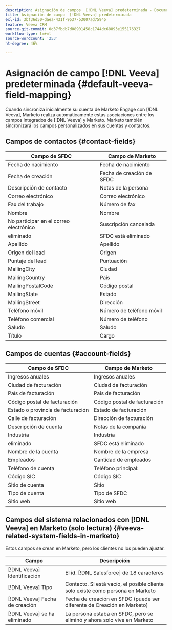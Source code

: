 ```yaml
---
description: Asignación de campos  [!DNL Veeva] predeterminada - Documentos de Marketo - Documentación del producto
title: Asignación de campo  [!DNL Veeva] predeterminada
exl-id: 3bf36d50-daea-431f-9537-b3007ad75945
feature: Veeva CRM
source-git-commit: 0d37fbdb7d08901458c1744dc68893e155176327
workflow-type: tm+mt
source-wordcount: '253'
ht-degree: 46%

---
```


# Asignación de campo [!DNL Veeva] predeterminada {#default-veeva-field-mapping}

Cuando sincroniza inicialmente su cuenta de Marketo Engage con [!DNL Veeva], Marketo realiza automáticamente estas asociaciones entre los campos integrados de [!DNL Veeva] y Marketo. Marketo también sincronizará los campos personalizados en sus cuentas y contactos.

## Campos de contactos {#contact-fields}

<table>
  <colgroup>
    <col/>
    <col/>
  </colgroup>
  <thead>
    <tr>
      <th>Campo de SFDC</th>
      <th>Campo de Marketo</th>
    </tr>
  </thead>
  <tbody>
    <tr>
      <td>Fecha de nacimiento</td>
      <td>Fecha de nacimiento</td>
    </tr>
    <tr>
      <td>Fecha de creación</td>
      <td>Fecha de creación de SFDC</td>
    </tr>
    <tr>
      <td>Descripción de contacto</td>
      <td>Notas de la persona</td>
    </tr>
    <tr>
      <td>Correo electrónico</td>
      <td>Correo electrónico</td>
    </tr>
    <tr>
      <td>Fax del trabajo</td>
      <td>Número de fax</td>
    </tr>
    <tr>
      <td>Nombre</td>
      <td>Nombre</td>
    </tr>
    <tr>
      <td>No participar en el correo electrónico</td>
      <td>Suscripción cancelada</td>
    </tr>
    <tr>
      <td>eliminado</td>
      <td>SFDC está eliminado</td>
    </tr>
    <tr>
      <td>Apellido</td>
      <td>Apellido</td>
    </tr>
    <tr>
      <td>Origen del lead</td>
      <td>Origen</td>
    </tr>
    <tr>
      <td>Puntaje del lead</td>
      <td>Puntuación</td>
    </tr>
    <tr>
      <td>MailingCity</td>
      <td>Ciudad</td>
    </tr>
    <tr>
      <td>MailingCountry</td>
      <td>País</td>
    </tr>
    <tr>
      <td>MailingPostalCode</td>
      <td>Código postal</td>
    </tr>
    <tr>
      <td>MailingState</td>
      <td>Estado</td>
    </tr>
    <tr>
      <td>MailingStreet</td>
      <td>Dirección</td>
    </tr>
    <tr>
      <td>Teléfono móvil</td>
      <td>Número de teléfono móvil</td>
    </tr>
    <tr>
      <td>Teléfono comercial</td>
      <td>Número de teléfono</td>
    </tr>
    <tr>
      <td>Saludo</td>
      <td>Saludo</td>
    </tr>
    <tr>
      <td>Título</td>
      <td>Cargo</td>
    </tr>
  </tbody>
</table>

## Campos de cuentas {#account-fields}

<table>
  <colgroup>
    <col/>
    <col/>
  </colgroup>
  <thead>
    <tr>
      <th>Campo de SFDC</th>
      <th>Campo de Marketo</th>
    </tr>
  </thead>
  <tbody>
    <tr>
      <td>Ingresos anuales</td>
      <td>Ingresos anuales</td>
    </tr>
    <tr>
      <td>Ciudad de facturación</td>
      <td>Ciudad de facturación</td>
    </tr>
    <tr>
      <td>País de facturación</td>
      <td>País de facturación</td>
    </tr>
    <tr>
      <td>Código postal de facturación</td>
      <td>Código postal de facturación</td>
    </tr>
    <tr>
      <td>Estado o provincia de facturación</td>
      <td>Estado de facturación</td>
    </tr>
    <tr>
      <td>Calle de facturación</td>
      <td>Dirección de facturación</td>
    </tr>
    <tr>
      <td>Descripción de cuenta</td>
      <td>Notas de la compañía</td>
    </tr>
    <tr>
      <td>Industria</td>
      <td>Industria</td>
    </tr>
    <tr>
      <td>eliminado</td>
      <td>SFDC está eliminado</td>
    </tr>
    <tr>
      <td>Nombre de la cuenta</td>
      <td>Nombre de la empresa</td>
    </tr>
    <tr>
      <td>Empleados</td>
      <td>Cantidad de empleados</td>
    </tr>
    <tr>
      <td>Teléfono de cuenta</td>
      <td>Teléfono principal:</td>
    </tr>
    <tr>
      <td>Código SIC</td>
      <td>Código SIC</td>
    </tr>
    <tr>
      <td>Sitio de cuenta</td>
      <td>Sitio</td>
    </tr>
    <tr>
      <td>Tipo de cuenta</td>
      <td>Tipo de SFDC</td>
    </tr>
    <tr>
      <td>Sitio web</td>
      <td>Sitio web</td>
    </tr>
  </tbody>
</table>

## Campos del sistema relacionados con [!DNL Veeva] en Marketo (solo lectura) {#veeva-related-system-fields-in-marketo}

Estos campos se crean en Marketo, pero los clientes no los pueden ajustar.

<table>
  <colgroup>
    <col/>
    <col/>
  </colgroup>
  <thead>
    <tr>
      <th>Campo</th>
      <th>Descripción</th>
    </tr>
  </thead>
  <tbody>
    <tr>
      <td>[!DNL Veeva] Identificación</td>
      <td>El id. [!DNL Salesforce] de 18 caracteres</td>
    </tr>
    <tr>
      <td>[!DNL Veeva] Tipo</td>
      <td>Contacto. Si está vacío, el posible cliente solo existe como persona en Marketo</td>
    </tr>
    <tr>
      <td>[!DNL Veeva] Fecha de creación</td>
      <td>Fecha de creación en SFDC (puede ser diferente de Creación en Marketo)</td>
    </tr>
    <tr>
      <td>[!DNL Veeva] se ha eliminado</td>
      <td>La persona estaba en SFDC, pero se eliminó y ahora solo vive en Marketo</td>
    </tr>
  </tbody>
</table>
